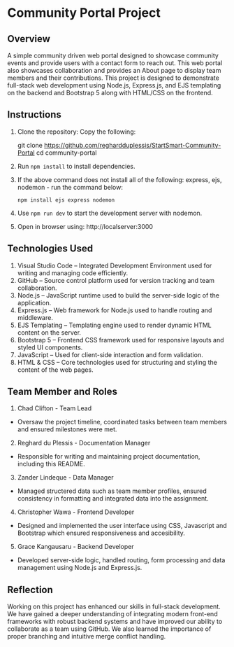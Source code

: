 # Community Portal Project

## Overview

A simple community driven web portal designed to showcase community events and provide users with a contact form to reach out. This web portal also showcases collaboration and provides an About page to display team members and their contributions. This project is designed to demonstrate full-stack web development using Node.js, Express.js, and EJS templating on the backend and Bootstrap 5 along with HTML/CSS on the frontend.


## Instructions

1. Clone the repository:
    Copy the following:

    git clone https://github.com/reghardduplessis/StartSmart-Community-Portal
    cd community-portal

2. Run `npm install` to install dependencies.

3. If the above command does not install all of the following: express, ejs, nodemon - run the command below:

    `npm install ejs express nodemon`

4. Use `npm run dev` to start the development server with nodemon.

5. Open in browser using: http://localserver:3000


## Technologies Used

1. Visual Studio Code – Integrated Development Environment used for writing and managing code efficiently.
2. GitHub – Source control platform used for version tracking and team collaboration.
3. Node.js – JavaScript runtime used to build the server-side logic of the application.
4. Express.js – Web framework for Node.js used to handle routing and middleware.
5. EJS Templating – Templating engine used to render dynamic HTML content on the server.
6. Bootstrap 5 – Frontend CSS framework used for responsive layouts and styled UI components.
7. JavaScript – Used for client-side interaction and form validation.
8. HTML & CSS – Core technologies used for structuring and styling the content of the web pages.


## Team Member and Roles

1. Chad Clifton - Team Lead
- Oversaw the project timeline, coordinated tasks between team members and ensured milestones were met.
2. Reghard du Plessis - Documentation Manager
- Responsible for writing and maintaining project documentation, including this README.
3. Zander Lindeque - Data Manager
- Managed structered data such as team member profiles, ensured consistency in formatting and integrated data into the assignment.
4. Christopher Wawa - Frontend Developer
- Designed and implemented the user interface using CSS, Javascript and Bootstrap which ensured responsiveness and accesibility.
5. Grace Kangausaru - Backend Developer
- Developed server-side logic, handled routing, form processing and data management using Node.js and Express.js.


## Reflection

Working on this project has enhanced our skills in full-stack development. We have gained a deeper understanding of integrating modern front-end frameworks with robust backend systems and have improved our ability to collaborate as a team using GitHub. We also learned the importance of proper branching and intuitive merge conflict handling. 